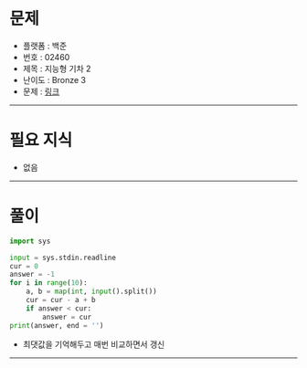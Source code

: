 # 문제
- 플랫폼 : 백준
- 번호 : 02460
- 제목 : 지능형 기차 2
- 난이도 : Bronze 3
- 문제 : <a href="https://www.acmicpc.net/problem/2460" target="_blank">링크</a>

---

# 필요 지식
- 없음

---

# 풀이
```python
import sys

input = sys.stdin.readline
cur = 0
answer = -1
for i in range(10):
    a, b = map(int, input().split())
    cur = cur - a + b
    if answer < cur:
        answer = cur
print(answer, end = '')
```
- 최댓값을 기억해두고 매번 비교하면서 갱신

---
